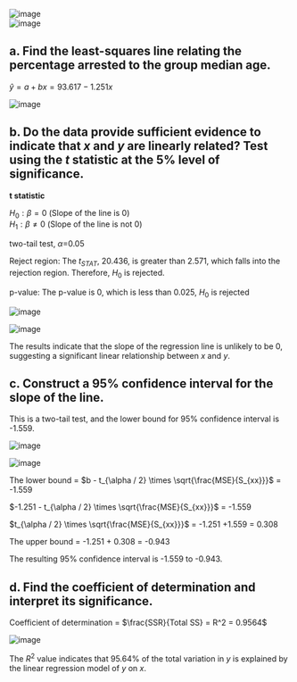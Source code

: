 
![image](https://github.com/user-attachments/assets/ac0b9f85-f054-49c8-b595-5739b6052a08)  
![image](https://github.com/user-attachments/assets/08de4268-9fc9-444f-9ad8-7b20f505eab2)



## a. Find the least-squares line relating the percentage arrested to the group median age.  

$\hat{y} = a + bx = 93.617 - 1.251x$  

![image](https://github.com/user-attachments/assets/add40353-487b-466a-a43f-d83fa8e7c3c8)  



## b. Do the data provide sufficient evidence to indicate that $x$ and $y$ are linearly related? Test using the $t$ statistic at the 5% level of significance.  

**t statistic**

$H_{0}: \beta = 0$ (Slope of the line is 0)  
$H_{1}: \beta \neq 0$ (Slope of the line is not 0)  

two-tail test, $\alpha$=0.05  

Reject region: The $t_{STAT}$, 20.436, is greater than 2.571, which falls into the rejection region. Therefore, $H_{0}$ is rejected. 

p-value: The p-value is 0, which is less than 0.025, $H_{0}$ is rejected

![image](https://github.com/user-attachments/assets/4af7a966-a049-4ddd-a1b4-e6c815f98808)

![image](https://github.com/user-attachments/assets/a8e82da3-3ccf-44f9-961d-fd965a6813de)

The results indicate that the slope of the regression line is unlikely to be 0, suggesting a significant linear relationship between $x$ and $y$.  



## c. Construct a 95% confidence interval for the slope of the line.  

This is a two-tail test, and the lower bound for 95% confidence interval is -1.559.  

![image](https://github.com/user-attachments/assets/9a78acd8-242f-44ce-9ecd-7601c157f473)  

![image](https://github.com/user-attachments/assets/68b099e6-f72c-42f4-be98-abffe5804aec)  

The lower bound = $b - t_{\alpha / 2} \times \sqrt{\frac{MSE}{S_{xx}}}$ = -1.559  

$-1.251 - t_{\alpha / 2} \times \sqrt{\frac{MSE}{S_{xx}}}$ = -1.559  

$t_{\alpha / 2} \times \sqrt{\frac{MSE}{S_{xx}}}$ = -1.251 +1.559 = 0.308  

The upper bound = -1.251 + 0.308 = -0.943  

The resulting 95% confidence interval is -1.559 to -0.943.  



## d. Find the coefficient of determination and interpret its significance.  

Coefficient of determination = $\frac{SSR}{Total SS} = R^2 = 0.9564$

![image](https://github.com/user-attachments/assets/4720a504-38be-43aa-a207-c6ca8022cd80)

The $R^2$ value indicates that 95.64% of the total variation in $y$ is explained by the linear regression model of $y$ on $x$.  
